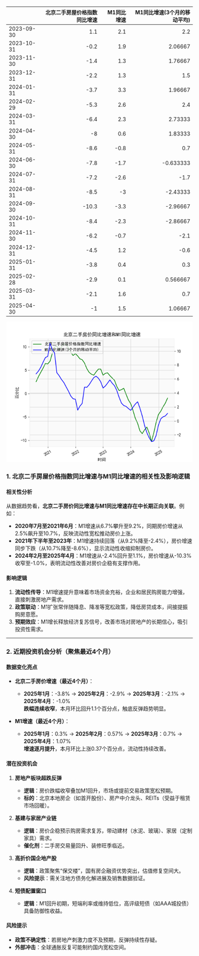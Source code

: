 |            |   北京二手房屋价格指数同比增速 |   M1同比增速 |   M1同比增速(3个月的移动平均) |
|:-----------|-------------------------------:|-------------:|------------------------------:|
| 2023-09-30 |                            1.1 |          2.1 |                      2.2      |
| 2023-10-31 |                           -0.2 |          1.9 |                      2.06667  |
| 2023-11-30 |                           -1.4 |          1.3 |                      1.76667  |
| 2023-12-31 |                           -2.2 |          1.3 |                      1.5      |
| 2024-01-31 |                           -3.7 |          3.3 |                      1.96667  |
| 2024-02-29 |                           -5.3 |          2.6 |                      2.4      |
| 2024-03-31 |                           -6.4 |          2.3 |                      2.73333  |
| 2024-04-30 |                           -8   |          0.6 |                      1.83333  |
| 2024-05-31 |                           -8.6 |         -0.8 |                      0.7      |
| 2024-06-30 |                           -7.8 |         -1.7 |                     -0.633333 |
| 2024-07-31 |                           -7.2 |         -2.6 |                     -1.7      |
| 2024-08-31 |                           -8.5 |         -3   |                     -2.43333  |
| 2024-09-30 |                          -10.3 |         -3.3 |                     -2.96667  |
| 2024-10-31 |                           -8.4 |         -2.3 |                     -2.86667  |
| 2024-11-30 |                           -6.2 |         -0.7 |                     -2.1      |
| 2024-12-31 |                           -4.5 |          1.2 |                     -0.6      |
| 2025-01-31 |                           -3.8 |          0.4 |                      0.3      |
| 2025-02-28 |                           -2.9 |          0.1 |                      0.566667 |
| 2025-03-31 |                           -2.1 |          1.6 |                      0.7      |
| 2025-04-30 |                           -1   |          1.5 |                      1.06667  |

![图](home_price.png)



### 1. 北京二手房屋价格指数同比增速与M1同比增速的相关性及影响逻辑

#### 相关性分析
从数据趋势看，**北京二手房价同比增速与M1同比增速存在中长期正向关联**。例如：
- **2020年7月至2021年6月**：M1增速从6.7%攀升至9.2%，同期房价增速从2.5%飙升至10.7%，反映流动性宽松推动房价上涨。
- **2021年下半年至2023年**：M1增速持续回落（从9.2%降至-2.4%），房价增速同步下跌（从10.7%降至-8.6%），显示流动性收缩抑制房价。
- **2024年2月至2025年4月**：M1增速从-2.4%回升至1.1%，房价增速从-10.3%收窄至-1.0%，表明流动性改善对房价企稳有支撑作用。

#### 影响逻辑
1. **流动性传导**：M1增速提升意味着市场资金充裕，企业和居民购房能力增强，直接刺激房地产需求。
2. **政策联动**：M1扩张常伴随降息、降准等宽松政策，降低房贷成本，间接提振购房意愿。
3. **预期效应**：M1增长释放经济复苏信号，改善市场对房地产的长期信心，吸引投资性需求。

---

### 2. 近期投资机会分析（聚焦最近4个月）

#### 数据变化亮点
- **北京二手房价增速（最近4个月）**：  
  - **2025年1月**：-3.8% → **2025年2月**：-2.9% → **2025年3月**：-2.1% → **2025年4月**：-1.0%  
  **跌幅连续收窄**，本月环比回升1.1个百分点，触底反弹趋势明显。
  
- **M1增速（最近4个月）**：  
  - **2025年1月**：0.3% → **2025年2月**：0.57% → **2025年3月**：0.7% → **2025年4月**：1.07%  
  **增速逐月提升**，本月环比上涨0.37个百分点，流动性持续改善。

#### 潜在投资机会
1. **房地产板块超跌反弹**  
   - **逻辑**：房价跌幅收窄叠加M1回升，市场或提前交易政策宽松预期。  
   - **标的**：北京本地房企（如首开股份）、房产中介龙头、REITs（受益于租赁市场回暖）。

2. **基建与家居产业链**  
   - **逻辑**：房价企稳预示购房需求复苏，带动建材（水泥、玻璃）、家居（定制家具）需求。  
   - **催化剂**：二手房交易量回升、装修旺季临近。

3. **高折价国企地产股**  
   - **逻辑**：政策聚焦“保交楼”，国有房企融资优势突出，估值修复空间大。  
   - **风险提示**：需关注地方债务化解进展及销售数据验证。

4. **短债配置窗口**  
   - **逻辑**：M1回升初期，短端利率或维持低位，高评级短债（如AAA城投债）具备防御性收益。

#### 风险提示
- **政策不确定性**：若房地产刺激力度不及预期，反弹持续性存疑。  
- **外部冲击**：全球通胀反复可能制约国内宽松空间。